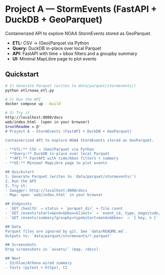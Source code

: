 ﻿# Project A — StormEvents (FastAPI + DuckDB + GeoParquet)

Containerized API to explore NOAA StormEvents stored as GeoParquet.
- **ETL:** CSV → (Geo)Parquet via Python
- **Query:** DuckDB in-place over local Parquet
- **API:** FastAPI with time + bbox filters and a groupby summary
- **UI:** Minimal MapLibre page to plot events

## Quickstart
```bash
# 1) Generate Parquet (writes to data/parquet/stormevents/)
python etl/noaa_etl.py

# 2) Run the API
docker compose up --build

# 3) Try it
http://localhost:8000/docs
web/index.html  (open in your browser)
$rootReadme = @'
# Project A — StormEvents (FastAPI + DuckDB + GeoParquet)

Containerized API to explore NOAA StormEvents stored as GeoParquet.

- **ETL:** CSV → (Geo)Parquet via Python  
- **Query:** DuckDB in-place over local Parquet  
- **API:** FastAPI with time/bbox filters + summary  
- **UI:** Minimal MapLibre page to plot events

## Quickstart
1. Generate Parquet (writes to `data/parquet/stormevents/`)
2. Run the API
3. Try it:
- Swagger: http://localhost:8000/docs
- Map: open `web/index.html` in your browser

## Endpoints
- `GET /health` → status + `parquet_dir` + file count  
- `GET /events?start=&end=&bbox=&limit=` → `event_id, type, magnitude, lon, lat, date`  
- `GET /events/summary?groupby=type&start=&end=&bbox=` → `{ key, n }`

## Data
Parquet files are ignored by git. See `data/README.md`.  
Outputs to: `data/parquet/stormevents/*.parquet`

## Screenshots
Drop screenshots in `assets/` (map, /docs).

## Next
- S3/Glue/Athena wired summary
- Tests (pytest + httpx), CI
